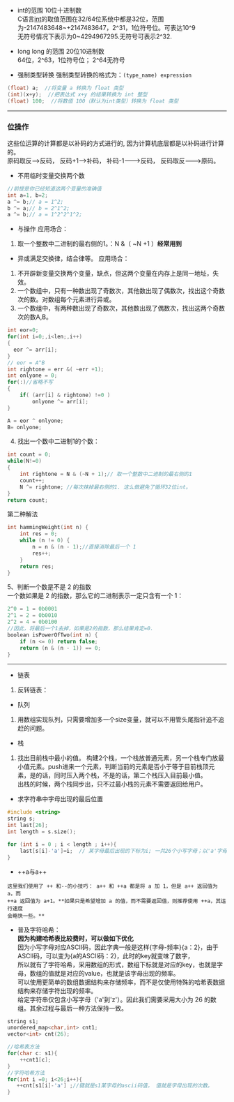 * int的范围 10位十进制数  
C语言[int](https://blog.csdn.net/weixin_30508241/article/details/99494703?spm=1001.2101.3001.6661.1&utm_medium=distribute.pc_relevant_t0.none-task-blog-2%7Edefault%7ECTRLIST%7ERate-1.pc_relevant_antiscanv2&depth_1-utm_source=distribute.pc_relevant_t0.none-task-blog-2%7Edefault%7ECTRLIST%7ERate-1.pc_relevant_antiscanv2&utm_relevant_index=1)的取值范围在32/64位系统中都是32位，范围为-2147483648~+2147483647，2^31，1位符号位。可表达10^9  
无符号情况下表示为0~4294967295.无符号可表示2^32.

* long long 的范围 20位10进制数  
64位，2^63，1位符号位； 2^64无符号

* 强制类型转换
强制类型转换的格式为：`(type_name) expression`  
```cpp
(float) a;  //将变量 a 转换为 float 类型
(int)(x+y);  //把表达式 x+y 的结果转换为 int 整型
(float) 100;  //将数值 100（默认为int类型）转换为 float 类型
```

-------------------------------------------
### 位操作
这些位运算的计算都是以补码的方式进行的, 因为计算机底层都是以补码进行计算的。  
原码取反-->反码， 反码+1-->补码， 补码-1--->反码， 反码取反--->原码。  

* 不用临时变量交换两个数
```cpp
//前提是你已经知道这两个变量的准确值
int a=1, b=2;
a ^= b;// a = 1^2;
b ^= a;// b = 2^1^2;
a ^= b;// a = 1^2^2^1^2;
```

* 与操作
应用场合：
1. 取一个整数中二进制的最右侧的1。：N &（ ~N +1 ）**经常用到**
 
 
* 异或满足交换律，结合律等。 
应用场合： 
1. 不开辟新变量交换两个变量，缺点，但这两个变量在内存上是同一地址，失效。
2. 一个数组中，只有一种数出现了奇数次，其他数出现了偶数次，找出这个奇数次的数。对数组每个元素进行异或。
3. 一个数组中，有两种数出现了奇数次，其他数出现了偶数次，找出这两个奇数次的数A,B。   
```CPP
int eor=0;
for(int i=0;,i<len;,i++)
{
  eor ^= arr[i];
}
// eor = A^B
int rightone = err &( ~err +1);
int onlyone = 0;
for(:)//省略不写
{
    if( (arr[i] & rightone) !=0 )
        onlyone ^= arr[i];
}

A = eor ^ onlyone;
B= onlyone;
```
4. 找出一个数中二进制1的个数：
```cpp
int count = 0;
while(N!=0)
{
    int rightone = N & (~N + 1);// 取一个整数中二进制的最右侧的1
    count++;
    N ^= rightone; //每次抹掉最右侧的1. 这么做避免了循环32位int。
}
return count;
```
第二种解法
```cpp
int hammingWeight(int n) {
    int res = 0;
    while (n != 0) {
        n = n & (n - 1);//直接消除最后一个 1
        res++;
    }
    return res;
}
```
5、判断一个数是不是 2 的指数  
一个数如果是 2 的指数，那么它的二进制表示一定只含有一个 1：  
```CPP
2^0 = 1 = 0b0001
2^1 = 2 = 0b0010
2^2 = 4 = 0b0100
//因此，将最后一个1去掉，如果是2的指数，那么结果肯定=0.
boolean isPowerOfTwo(int n) {
    if (n <= 0) return false;
    return (n & (n - 1)) == 0;
}
```



-------------------------------------
* 链表
1. 反转链表：

* 队列
1. 用数组实现队列，只需要增加多一个size变量，就可以不用管头尾指针追不追赶的问题。

* 栈
1. 找出目前栈中最小的值。 构建2个栈，一个栈放普通元素，另一个栈专门放最小值元素。push进来一个元素，判断当前的元素是否小于等于目前栈顶元素，是的话，同时压入两个栈，不是的话，第二个栈压入目前最小值。  
出栈的时候，两个栈同步出，只不过最小栈的元素不需要返回给用户。


* 求字符串中字母出现的最后位置
```cpp
#include <string>
string s;
int last[26];
int length = s.size();

for (int i = 0 ; i < length ; i++){
    last[s[i]-'a']=i;  // 某字母最后出现的下标为i; 一共26个小写字母；以'a'字母为0；当前字母s[i]在last的位置为:s[i]-'a'
}
```

* ++a与a++
```
这里我们使用了 ++ 和--的小技巧： a++ 和 ++a 都是将 a 加 1，但是 a++ 返回值为 a，而
++a 返回值为 a+1。**如果只是希望增加 a 的值，而不需要返回值，则推荐使用 ++a，其运行速度
会略快一些。**
```

* 普及字符哈希：  
**因为构建哈希表比较费时，可以做如下优化**  
因为小写字母对应ASCII码，因此字典一般是这样{字母-频率}{a：2}，由于ASCII码，可以变为{a的ASCII码：2}，此时的key就变味了数字，  
所以就有了字符哈希，采用数组的形式，数组下标就是对应的key，也就是字母，数组的值就是对应的value，也就是该字母出现的频率。  
可以使用更简单的数组数据结构来存储频率，而不是仅使用特殊的哈希表数据结构来存储字符出现的频率。  
给定字符串仅包含小写字母（'a'到'z'）。因此我们需要采用大小为 26 的数组。其余过程与最后一种方法保持一致。  
```cpp
string s1;
unordered_map<char,int> cnt1;
vector<int> cnt(26);

//哈希表方法
for(char c: s1){
    ++cnt1[c];
}
//字符哈希方法
for(int i =0; i<26;i++){
   ++cnt[s1[i]-'a'] ;//键就是s1某字母的ascii码值， 值就是字母出现的次数。
}
```



